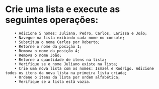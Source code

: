 # Crie uma lista e execute as seguintes operações:

        • Adicione 5 nomes: Juliana, Pedro, Carlos, Larissa e João;
        • Navegue na lista exibindo cada nome no console;
        • Substitua o nome Carlos por Roberto;
        • Retorne o nome da posição 1;
        • Remova o nome da posição 4;
        • Remova o nome João;
        • Retorne a quantidade de itens na lista;
        • Verifique se o nome Juliano existe na lista;
        • Crie uma nova lista com os nomes: Ismael e Rodrigo. Adicione todos os itens da nova lista na primeira lista criada;
        • Ordene o itens da lista por ordem alfabética;
        • Verifique se a lista está vazia.
